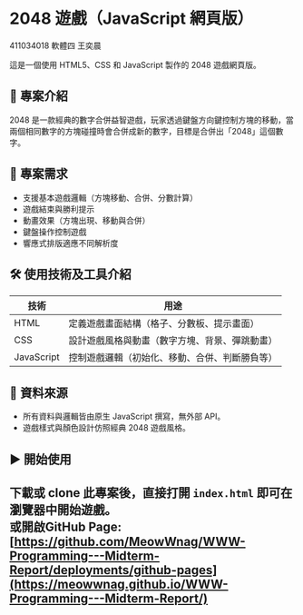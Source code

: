 
# 2048 遊戲（JavaScript 網頁版）

411034018 軟體四 王奕晨

這是一個使用 HTML5、CSS 和 JavaScript 製作的 2048 遊戲網頁版。

## 📌 專案介紹
2048 是一款經典的數字合併益智遊戲，玩家透過鍵盤方向鍵控制方塊的移動，當兩個相同數字的方塊碰撞時會合併成新的數字，目標是合併出「2048」這個數字。

## 🎯 專案需求
- 支援基本遊戲邏輯（方塊移動、合併、分數計算）
- 遊戲結束與勝利提示
- 動畫效果（方塊出現、移動與合併）
- 鍵盤操作控制遊戲
- 響應式排版適應不同解析度

## 🛠 使用技術及工具介紹
| 技術 | 用途 |
|------|------|
| HTML | 定義遊戲畫面結構（格子、分數板、提示畫面） |
| CSS | 設計遊戲風格與動畫（數字方塊、背景、彈跳動畫） |
| JavaScript | 控制遊戲邏輯（初始化、移動、合併、判斷勝負等） |

## 📂 資料來源
- 所有資料與邏輯皆由原生 JavaScript 撰寫，無外部 API。
- 遊戲樣式與顏色設計仿照經典 2048 遊戲風格。

## ▶️ 開始使用
下載或 clone 此專案後，直接打開 `index.html` 即可在瀏覽器中開始遊戲。  
或開啟GitHub Page: [https://github.com/MeowWnag/WWW-Programming---Midterm-Report/deployments/github-pages](https://meowwnag.github.io/WWW-Programming---Midterm-Report/)  
---

